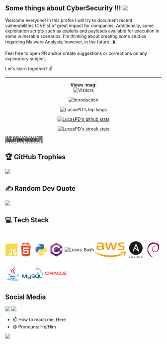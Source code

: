 <h2 align="left">
   Some things about CyberSecurity !!!
  <img src="https://media.giphy.com/media/hvRJCLFzcasrR4ia7z/giphy.gif" width="25px"/>
</h2>

Welcome everyone!
In this profile I will try to document recent vulnerabilities (CVE's) of great impact for companies. Additionally, some exploitation scripts such as exploits and payloads available for execution in some vulnerable scenarios.
I'm thinking about creating some studies regarding Malware Analysis, however, in the future. :beetle:

Feel free to open PR and/or create suggestions or corrections on any exploratory subject.

Let's learn together? :v:

---

<p align="center">
  <strong>Views :mag:</strong>
  <br>
  <img src="https://profile-counter.glitch.me/lucaspd777/count.svg" alt="Visitors">
</p>

<p align="center">
  <img src="https://readme-typing-svg.herokuapp.com/?font=JetBrains+Mono&duration=5000&color=00FF00&center=true&vCenter=true&lines=root@nasa.gov:~%23%20rm%20-rf%20/" alt="Introduction">
</p>

<p align="center">
  <img src="https://github-readme-stats.vercel.app/api/top-langs/?username=LucasPDiniz&layout=compact&theme=dark" alt="LucasPD's top langs">
</p>

<p align="center">
  <a href="https://github.com/anuraghazra/github-readme-stats">
    <img src="https://github-readme-stats.vercel.app/api?username=LucasPDiniz&show_icons=true&theme=dark#gh-dark-mode-only" alt="LucasPD's github stats">
  </a>
</p>

<p align="center">
  <a href="https://github.com/anuraghazra/github-readme-stats">
    <img src="https://streak-stats.demolab.com?user=lucaspdiniz&theme=dark&card_width=450" alt="LucasPD's streak stats">
  </a>
</p>

<table align="center">
  <tr>
    <td align="center">
      <div style="position: relative; display: inline-block;">
        <img src="https://tryhackme-badges.s3.amazonaws.com/Failure.png" alt="TryHackMe " style="display: block;">
        <div style="position: absolute; top: 50%; left: 50%; transform: translate(-50%, -50%); color: white; font-weight: bold; font-size: 20px; background: rgba(0,0,0,0.5); padding: 5px;">
          TryHackMe Leaderboard
        </div>
      </div>
    </td>
  </tr>
</table>

## 🏆 GitHub Trophies
![](https://github-profile-trophy.vercel.app/?username=lucaspdiniz&theme=dracula&no-frame=false&no-bg=false&margin-w=4)

## ✍️ Random Dev Quote
![](https://quotes-github-readme.vercel.app/api?type=vetical&theme=radical)

## 💻 Tech Stack

</div>
<div style="display: inline_block"><br>
  <img align="center" alt="Lucas-Js" height="40" width="40" src="https://raw.githubusercontent.com/devicons/devicon/master/icons/javascript/javascript-plain.svg">
  <img align="center" alt="Lucas-HTML" height="45" width="45" src="https://raw.githubusercontent.com/devicons/devicon/master/icons/html5/html5-plain-wordmark.svg">
  <img align="center" alt="Lucas-Python" height="45" width="45" src="https://raw.githubusercontent.com/devicons/devicon/master/icons/python/python-original.svg">
  <img align="center" alt="Lucas-Csharp" height="45" width="45" src="https://raw.githubusercontent.com/devicons/devicon/master/icons/csharp/csharp-original.svg">
  <img align="center" alt="Lucas-Bash" height="45" width="45" src="https://cdn3.iconfinder.com/data/icons/blue-ulitto/128/Developer_files_Bash_Shell_Script-512.png">
  <img align="center" alt="Lucas-AWS" height="80" width="100" src="https://raw.githubusercontent.com/devicons/devicon/master/icons/amazonwebservices/amazonwebservices-plain-wordmark.svg">
  <img align="center" alt="Lucas-Ansible" height="55" width="55" src="https://raw.githubusercontent.com/devicons/devicon/master/icons/ansible/ansible-plain-wordmark.svg">
  <img align="center" alt="Lucas-Debian" height="50" width="50" src="https://raw.githubusercontent.com/devicons/devicon/master/icons/debian/debian-original.svg">
  <img align="center" alt="Lucas-Java" height="50" width="50" src="https://raw.githubusercontent.com/devicons/devicon/master/icons/java/java-original.svg">
  <img align="center" alt="Lucas-Mysql" height="70" width="70" src="https://raw.githubusercontent.com/devicons/devicon/master/icons/mysql/mysql-plain-wordmark.svg">
  <img align="center" alt="Lucas-Oracle" height="70" width="70" src="https://raw.githubusercontent.com/devicons/devicon/master/icons/oracle/oracle-original.svg">
  


## Social Media

  <div> 
<a href="https://instagram.com/lucaspagliucaa" target="_blank"><img src="https://img.shields.io/badge/-Instagram-%23E4405F?style=for-the-badge&logo=instagram&logoColor=white" target="_blank"></a>
      <a href="https://br.linkedin.com/in/lucas-pagliuca-diniz" target="_blank"><img src="https://img.shields.io/badge/-LinkedIn-%230077B5?style=for-the-badge&logo=linkedin&logoColor=white" target="_blank"></a> 
 	</a> 
</div>
  
- 📫 How to reach me: Here
- 😄 Pronouns: He/Him

![](https://img.shields.io/github/followers/LucasPDiniz?label=follow&style=social)
